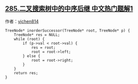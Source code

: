 ## [285.二叉搜索树中的中序后继 中文热门题解1](https://leetcode.cn/problems/inorder-successor-in-bst/solutions/100000/simple-c-solution-by-yanjiechen-2)

作者：[yjchen814](https://leetcode.cn/u/yjchen814)

```
TreeNode* inorderSuccessor(TreeNode* root, TreeNode* p) {
    TreeNode* res = NULL;
    while (root) {
        if (p->val < root->val) {
            res = root;
            root = root->left;
        } else {
            root = root->right;
        }
    }
    return res;
}
```
